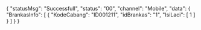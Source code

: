 {
    "statusMsg": "Successfull",
    "status": "00",
    "channel": "Mobile",
    "data": {
        "BrankasInfo": [
            {
                "KodeCabang": "ID001211",
                "idBrankas": "1",
                "IsiLaci": [
                    1
                ]
            }
        ]
    }
}